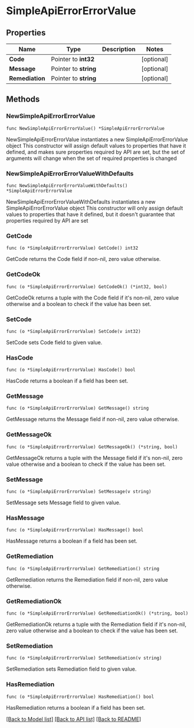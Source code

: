 # SimpleApiErrorErrorValue

## Properties

Name | Type | Description | Notes
------------ | ------------- | ------------- | -------------
**Code** | Pointer to **int32** |  | [optional] 
**Message** | Pointer to **string** |  | [optional] 
**Remediation** | Pointer to **string** |  | [optional] 

## Methods

### NewSimpleApiErrorErrorValue

`func NewSimpleApiErrorErrorValue() *SimpleApiErrorErrorValue`

NewSimpleApiErrorErrorValue instantiates a new SimpleApiErrorErrorValue object
This constructor will assign default values to properties that have it defined,
and makes sure properties required by API are set, but the set of arguments
will change when the set of required properties is changed

### NewSimpleApiErrorErrorValueWithDefaults

`func NewSimpleApiErrorErrorValueWithDefaults() *SimpleApiErrorErrorValue`

NewSimpleApiErrorErrorValueWithDefaults instantiates a new SimpleApiErrorErrorValue object
This constructor will only assign default values to properties that have it defined,
but it doesn't guarantee that properties required by API are set

### GetCode

`func (o *SimpleApiErrorErrorValue) GetCode() int32`

GetCode returns the Code field if non-nil, zero value otherwise.

### GetCodeOk

`func (o *SimpleApiErrorErrorValue) GetCodeOk() (*int32, bool)`

GetCodeOk returns a tuple with the Code field if it's non-nil, zero value otherwise
and a boolean to check if the value has been set.

### SetCode

`func (o *SimpleApiErrorErrorValue) SetCode(v int32)`

SetCode sets Code field to given value.

### HasCode

`func (o *SimpleApiErrorErrorValue) HasCode() bool`

HasCode returns a boolean if a field has been set.

### GetMessage

`func (o *SimpleApiErrorErrorValue) GetMessage() string`

GetMessage returns the Message field if non-nil, zero value otherwise.

### GetMessageOk

`func (o *SimpleApiErrorErrorValue) GetMessageOk() (*string, bool)`

GetMessageOk returns a tuple with the Message field if it's non-nil, zero value otherwise
and a boolean to check if the value has been set.

### SetMessage

`func (o *SimpleApiErrorErrorValue) SetMessage(v string)`

SetMessage sets Message field to given value.

### HasMessage

`func (o *SimpleApiErrorErrorValue) HasMessage() bool`

HasMessage returns a boolean if a field has been set.

### GetRemediation

`func (o *SimpleApiErrorErrorValue) GetRemediation() string`

GetRemediation returns the Remediation field if non-nil, zero value otherwise.

### GetRemediationOk

`func (o *SimpleApiErrorErrorValue) GetRemediationOk() (*string, bool)`

GetRemediationOk returns a tuple with the Remediation field if it's non-nil, zero value otherwise
and a boolean to check if the value has been set.

### SetRemediation

`func (o *SimpleApiErrorErrorValue) SetRemediation(v string)`

SetRemediation sets Remediation field to given value.

### HasRemediation

`func (o *SimpleApiErrorErrorValue) HasRemediation() bool`

HasRemediation returns a boolean if a field has been set.


[[Back to Model list]](../README.md#documentation-for-models) [[Back to API list]](../README.md#documentation-for-api-endpoints) [[Back to README]](../README.md)


